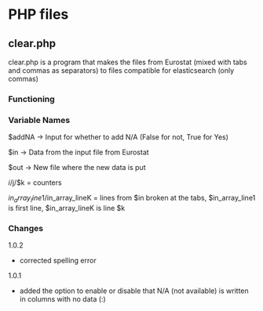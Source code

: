 # PHP files

## clear.php

clear.php is a program that makes the files from Eurostat (mixed with tabs and commas as separators) to files compatible for elasticsearch (only commas)

### Functioning



### Variable Names

$addNA -> Input for whether to add N/A (False for not, True for Yes)

$in -> Data from the input file from Eurostat

$out -> New file where the new data is put

$i/$j/$k = counters

$in_array_line1/$in_array_lineK = lines from $in broken at the tabs, $in_array_line1 is first line, $in_array_lineK is line $k

### Changes

1.0.2
* corrected spelling error

1.0.1
* added the option to enable or disable that N/A (not available) is written in columns with no data (:)
